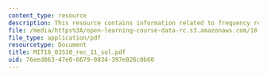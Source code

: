 ```yaml
---
content_type: resource
description: This resource contains information related to frequency response.
file: /media/https%3A/open-learning-course-data-rc.s3.amazonaws.com/18-03-differential-equations-spring-2010/76eed86347e066790834397e826c0b60_MIT18_03S10_rec_11_sol.pdf
file_type: application/pdf
resourcetype: Document
title: MIT18_03S10_rec_11_sol.pdf
uid: 76eed863-47e0-6679-0834-397e826c0b60
---
```


